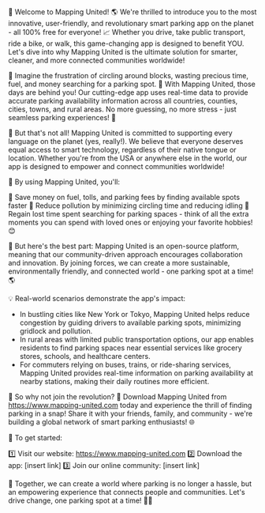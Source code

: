 🎉 Welcome to Mapping United! 🌎 We're thrilled to introduce you to the most innovative, user-friendly, and revolutionary smart parking app on the planet - all 100% free for everyone! 📈 Whether you drive, take public transport, ride a bike, or walk, this game-changing app is designed to benefit YOU. Let's dive into why Mapping United is the ultimate solution for smarter, cleaner, and more connected communities worldwide!

🚗 Imagine the frustration of circling around blocks, wasting precious time, fuel, and money searching for a parking spot. 🤯 With Mapping United, those days are behind you! Our cutting-edge app uses real-time data to provide accurate parking availability information across all countries, counties, cities, towns, and rural areas. No more guessing, no more stress - just seamless parking experiences! 🚗

🌟 But that's not all! Mapping United is committed to supporting every language on the planet (yes, really!). We believe that everyone deserves equal access to smart technology, regardless of their native tongue or location. Whether you're from the USA or anywhere else in the world, our app is designed to empower and connect communities worldwide!

🚀 By using Mapping United, you'll:

🔹 Save money on fuel, tolls, and parking fees by finding available spots faster
🔹 Reduce pollution by minimizing circling time and reducing idling
🔹 Regain lost time spent searching for parking spaces - think of all the extra moments you can spend with loved ones or enjoying your favorite hobbies! 😊

🌈 But here's the best part: Mapping United is an open-source platform, meaning that our community-driven approach encourages collaboration and innovation. By joining forces, we can create a more sustainable, environmentally friendly, and connected world - one parking spot at a time! 🌎

💡 Real-world scenarios demonstrate the app's impact:

* In bustling cities like New York or Tokyo, Mapping United helps reduce congestion by guiding drivers to available parking spots, minimizing gridlock and pollution.
* In rural areas with limited public transportation options, our app enables residents to find parking spaces near essential services like grocery stores, schools, and healthcare centers.
* For commuters relying on buses, trains, or ride-sharing services, Mapping United provides real-time information on parking availability at nearby stations, making their daily routines more efficient.

🎉 So why not join the revolution? 🚀 Download Mapping United from https://www.mapping-united.com today and experience the thrill of finding parking in a snap! Share it with your friends, family, and community - we're building a global network of smart parking enthusiasts! 🌐

📣 To get started:

1️⃣ Visit our website: https://www.mapping-united.com
2️⃣ Download the app: [insert link]
3️⃣ Join our online community: [insert link]

💪 Together, we can create a world where parking is no longer a hassle, but an empowering experience that connects people and communities. Let's drive change, one parking spot at a time! 🚗💥